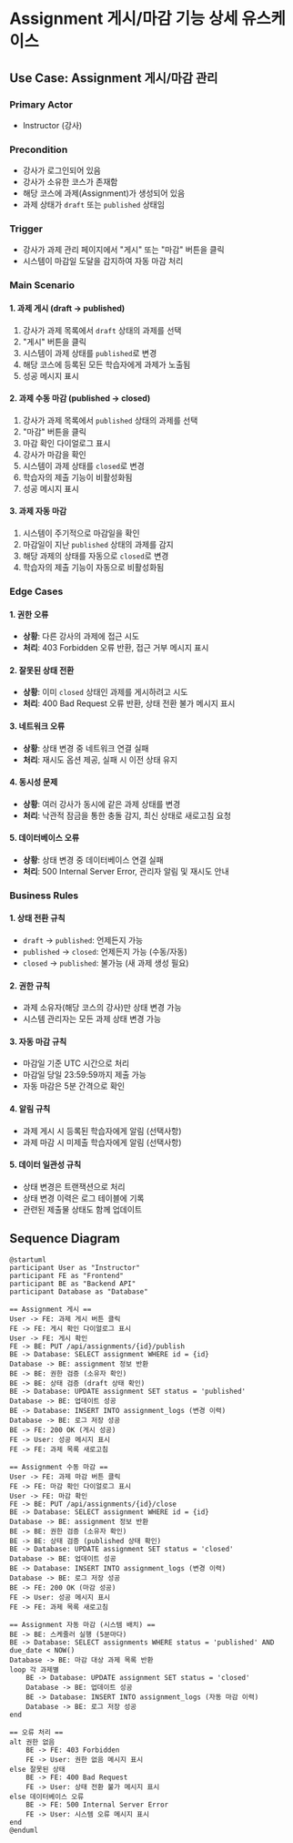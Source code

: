 # Assignment 게시/마감 기능 상세 유스케이스

## Use Case: Assignment 게시/마감 관리

### Primary Actor
- Instructor (강사)

### Precondition
- 강사가 로그인되어 있음
- 강사가 소유한 코스가 존재함
- 해당 코스에 과제(Assignment)가 생성되어 있음
- 과제 상태가 `draft` 또는 `published` 상태임

### Trigger
- 강사가 과제 관리 페이지에서 "게시" 또는 "마감" 버튼을 클릭
- 시스템이 마감일 도달을 감지하여 자동 마감 처리

### Main Scenario

#### 1. 과제 게시 (draft → published)
1. 강사가 과제 목록에서 `draft` 상태의 과제를 선택
2. "게시" 버튼을 클릭
3. 시스템이 과제 상태를 `published`로 변경
4. 해당 코스에 등록된 모든 학습자에게 과제가 노출됨
5. 성공 메시지 표시

#### 2. 과제 수동 마감 (published → closed)
1. 강사가 과제 목록에서 `published` 상태의 과제를 선택
2. "마감" 버튼을 클릭
3. 마감 확인 다이얼로그 표시
4. 강사가 마감을 확인
5. 시스템이 과제 상태를 `closed`로 변경
6. 학습자의 제출 기능이 비활성화됨
7. 성공 메시지 표시

#### 3. 과제 자동 마감
1. 시스템이 주기적으로 마감일을 확인
2. 마감일이 지난 `published` 상태의 과제를 감지
3. 해당 과제의 상태를 자동으로 `closed`로 변경
4. 학습자의 제출 기능이 자동으로 비활성화됨

### Edge Cases

#### 1. 권한 오류
- **상황**: 다른 강사의 과제에 접근 시도
- **처리**: 403 Forbidden 오류 반환, 접근 거부 메시지 표시

#### 2. 잘못된 상태 전환
- **상황**: 이미 `closed` 상태인 과제를 게시하려고 시도
- **처리**: 400 Bad Request 오류 반환, 상태 전환 불가 메시지 표시

#### 3. 네트워크 오류
- **상황**: 상태 변경 중 네트워크 연결 실패
- **처리**: 재시도 옵션 제공, 실패 시 이전 상태 유지

#### 4. 동시성 문제
- **상황**: 여러 강사가 동시에 같은 과제 상태를 변경
- **처리**: 낙관적 잠금을 통한 충돌 감지, 최신 상태로 새로고침 요청

#### 5. 데이터베이스 오류
- **상황**: 상태 변경 중 데이터베이스 연결 실패
- **처리**: 500 Internal Server Error, 관리자 알림 및 재시도 안내

### Business Rules

#### 1. 상태 전환 규칙
- `draft` → `published`: 언제든지 가능
- `published` → `closed`: 언제든지 가능 (수동/자동)
- `closed` → `published`: 불가능 (새 과제 생성 필요)

#### 2. 권한 규칙
- 과제 소유자(해당 코스의 강사)만 상태 변경 가능
- 시스템 관리자는 모든 과제 상태 변경 가능

#### 3. 자동 마감 규칙
- 마감일 기준 UTC 시간으로 처리
- 마감일 당일 23:59:59까지 제출 가능
- 자동 마감은 5분 간격으로 확인

#### 4. 알림 규칙
- 과제 게시 시 등록된 학습자에게 알림 (선택사항)
- 과제 마감 시 미제출 학습자에게 알림 (선택사항)

#### 5. 데이터 일관성 규칙
- 상태 변경은 트랜잭션으로 처리
- 상태 변경 이력은 로그 테이블에 기록
- 관련된 제출물 상태도 함께 업데이트

## Sequence Diagram

```plantuml
@startuml
participant User as "Instructor"
participant FE as "Frontend"
participant BE as "Backend API"
participant Database as "Database"

== Assignment 게시 ==
User -> FE: 과제 게시 버튼 클릭
FE -> FE: 게시 확인 다이얼로그 표시
User -> FE: 게시 확인
FE -> BE: PUT /api/assignments/{id}/publish
BE -> Database: SELECT assignment WHERE id = {id}
Database -> BE: assignment 정보 반환
BE -> BE: 권한 검증 (소유자 확인)
BE -> BE: 상태 검증 (draft 상태 확인)
BE -> Database: UPDATE assignment SET status = 'published'
Database -> BE: 업데이트 성공
BE -> Database: INSERT INTO assignment_logs (변경 이력)
Database -> BE: 로그 저장 성공
BE -> FE: 200 OK (게시 성공)
FE -> User: 성공 메시지 표시
FE -> FE: 과제 목록 새로고침

== Assignment 수동 마감 ==
User -> FE: 과제 마감 버튼 클릭
FE -> FE: 마감 확인 다이얼로그 표시
User -> FE: 마감 확인
FE -> BE: PUT /api/assignments/{id}/close
BE -> Database: SELECT assignment WHERE id = {id}
Database -> BE: assignment 정보 반환
BE -> BE: 권한 검증 (소유자 확인)
BE -> BE: 상태 검증 (published 상태 확인)
BE -> Database: UPDATE assignment SET status = 'closed'
Database -> BE: 업데이트 성공
BE -> Database: INSERT INTO assignment_logs (변경 이력)
Database -> BE: 로그 저장 성공
BE -> FE: 200 OK (마감 성공)
FE -> User: 성공 메시지 표시
FE -> FE: 과제 목록 새로고침

== Assignment 자동 마감 (시스템 배치) ==
BE -> BE: 스케줄러 실행 (5분마다)
BE -> Database: SELECT assignments WHERE status = 'published' AND due_date < NOW()
Database -> BE: 마감 대상 과제 목록 반환
loop 각 과제별
    BE -> Database: UPDATE assignment SET status = 'closed'
    Database -> BE: 업데이트 성공
    BE -> Database: INSERT INTO assignment_logs (자동 마감 이력)
    Database -> BE: 로그 저장 성공
end

== 오류 처리 ==
alt 권한 없음
    BE -> FE: 403 Forbidden
    FE -> User: 권한 없음 메시지 표시
else 잘못된 상태
    BE -> FE: 400 Bad Request
    FE -> User: 상태 전환 불가 메시지 표시
else 데이터베이스 오류
    BE -> FE: 500 Internal Server Error
    FE -> User: 시스템 오류 메시지 표시
end
@enduml
```
